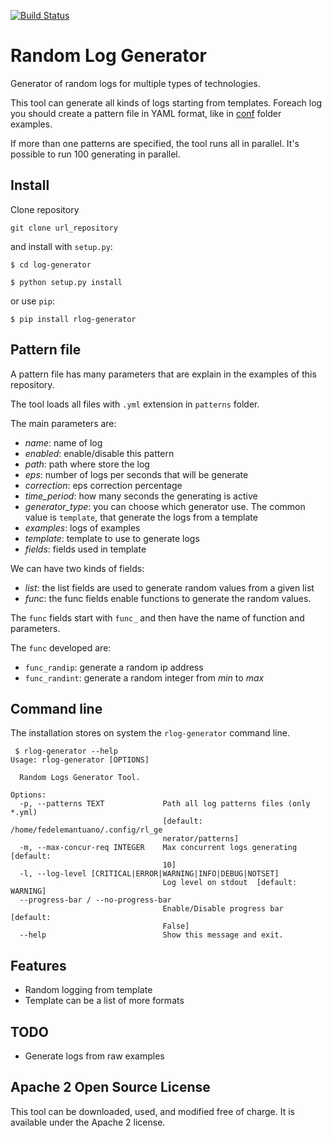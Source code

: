 [![Build Status](https://travis-ci.org/WuerthPhoenix/log-generator.svg?branch=develop)](https://travis-ci.org/WuerthPhoenix/log-generator)

# Random Log Generator

Generator of random logs for multiple types of technologies.

This tool can generate all kinds of logs starting from templates.
Foreach log you should create a pattern file in YAML format, like in [conf](conf/) folder examples.

If more than one patterns are specified, the tool runs all in parallel. It's possible to run 100 generating in parallel.


## Install

Clone repository

```
git clone url_repository
```

and install with `setup.py`:

```
$ cd log-generator

$ python setup.py install
```

or use `pip`:

```
$ pip install rlog-generator
```


## Pattern file

A pattern file has many parameters that are explain in the examples of this repository.

The tool loads all files with `.yml` extension in `patterns` folder.

The main parameters are:

 - _name_: name of log
 - _enabled_: enable/disable this pattern
 - _path_: path where store the log
 - _eps_: number of logs per seconds that will be generate
 - _correction_: eps correction percentage
 - _time_period_: how many seconds the generating is active
 - _generator_type_: you can choose which generator use. The common value is `template`, that generate the logs from a template
 - _examples_: logs of examples
 - _template_: template to use to generate logs
 - _fields_: fields used in template

We can have two kinds of fields:
 - _list_: the list fields are used to generate random values from a given list
 - _func_: the func fields enable functions to generate the random values.

The `func` fields start with `func_` and then have the name of function and parameters.

The `func` developed are:
 - `func_randip`: generate a random ip address
 - `func_randint`: generate a random integer from _min_ to _max_


## Command line

The installation stores on system the `rlog-generator` command line.

```
 $ rlog-generator --help
Usage: rlog-generator [OPTIONS]

  Random Logs Generator Tool.

Options:
  -p, --patterns TEXT             Path all log patterns files (only *.yml)
                                  [default: /home/fedelemantuano/.config/rl_ge
                                  nerator/patterns]
  -m, --max-concur-req INTEGER    Max concurrent logs generating  [default:
                                  10]
  -l, --log-level [CRITICAL|ERROR|WARNING|INFO|DEBUG|NOTSET]
                                  Log level on stdout  [default: WARNING]
  --progress-bar / --no-progress-bar
                                  Enable/Disable progress bar  [default:
                                  False]
  --help                          Show this message and exit.

```


## Features

 - Random logging from template
 - Template can be a list of more formats


## TODO

 - Generate logs from raw examples

## Apache 2 Open Source License
This tool can be downloaded, used, and modified free of charge. It is available under the Apache 2 license.